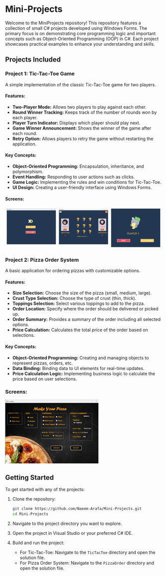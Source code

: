 # Mini-Projects
Welcome to the MiniProjects repository! This repository features a collection of small C# projects developed using Windows Forms. The primary focus is on demonstrating core programming logic and important concepts such as Object-Oriented Programming (OOP) in C#. Each project showcases practical examples to enhance your understanding and skills.

## Projects Included

### Project 1: Tic-Tac-Toe Game

A simple implementation of the classic Tic-Tac-Toe game for two players.
#### Features:
- **Two-Player Mode:** Allows two players to play against each other.
- **Round Winner Tracking:** Keeps track of the number of rounds won by each player.
- **Player Turn Indicator:** Displays which player should play next.
- **Game Winner Announcement:** Shows the winner of the game after each round.
- **Retry Option:** Allows players to retry the game without restarting the application.

#### Key Concepts:
- **Object-Oriented Programming:** Encapsulation, inheritance, and polymorphism.
- **Event Handling:** Responding to user actions such as clicks.
- **Game Logic:** Implementing the rules and win conditions for Tic-Tac-Toe.
- **UI Design:** Creating a user-friendly interface using Windows Forms.
#### Screens:
<div style="display: flex;">
    <div style="flex: 50%; padding: 5px;">
        <img src="image-folder/StartXOGame.png" alt="Image 1" style="width: 300px; height: auto;">
    </div>
    <div style="flex: 50%; padding: 5px;">
        <img src="image-folder/XOGame.png" alt="Image 2" style="width: 300px; height: auto;">
    </div>
    <div style="flex: 50%; padding: 5px;">
        <img src="image-folder/WinnerXOGame.png" alt="Image 2" style="width: 300px; height: auto;">
    </div>
</div>

### Project 2: Pizza Order System

A basic application for ordering pizzas with customizable options.

#### Features:
- **Size Selection:** Choose the size of the pizza (small, medium, large).
- **Crust Type Selection:** Choose the type of crust (thin, thick).
- **Toppings Selection:** Select various toppings to add to the pizza.
- **Order Location:** Specify where the order should be delivered or picked up.
- **Order Summary:** Provides a summary of the order including all selected options.
- **Price Calculation:** Calculates the total price of the order based on selections.

#### Key Concepts:
- **Object-Oriented Programming:** Creating and managing objects to represent pizzas, orders, etc.
- **Data Binding:** Binding data to UI elements for real-time updates.
- **Price Calculation Logic:** Implementing business logic to calculate the price based on user selections.
### Screens:
<img src="image-folder/PizzaOrder.png" alt="piza order image" style="width: 300px; height: auto;">

## Getting Started

To get started with any of the projects:

1. Clone the repository:
    ```bash
    git clone https://github.com/Naeem-Arafa/Mini-Projects.git
    cd Mini-Projects
    ```

2. Navigate to the project directory you want to explore.

3. Open the project in Visual Studio or your preferred C# IDE.

4. Build and run the project:
    - For Tic-Tac-Toe: Navigate to the `TicTacToe` directory and open the solution file.
    - For Pizza Order System: Navigate to the `PizzaOrder` directory and open the solution file.
